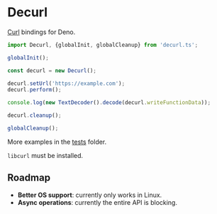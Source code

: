 # Decurl
[Curl](https://curl.se/libcurl/) bindings for Deno.

```ts
import Decurl, {globalInit, globalCleanup} from 'decurl.ts';

globalInit();

const decurl = new Decurl();

decurl.setUrl('https://example.com');
decurl.perform();

console.log(new TextDecoder().decode(decurl.writeFunctionData));

decurl.cleanup();

globalCleanup();
```

More examples in the [tests](./tests/) folder.

`libcurl` must be installed.

## Roadmap
- **Better OS support**: currently only works in Linux.
- **Async operations**: currently the entire API is blocking.